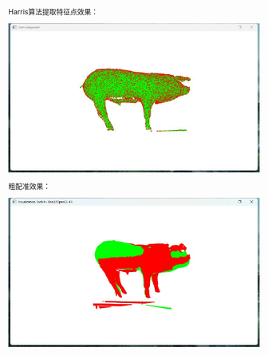 Harris算法提取特征点效果：

![image](https://github.com/Amroning/Point-Cloud-Registration/blob/main/Harris/img/1.jpg)

粗配准效果：

![image](https://github.com/Amroning/Point-Cloud-Registration/blob/main/Harris/img/2.jpg)
